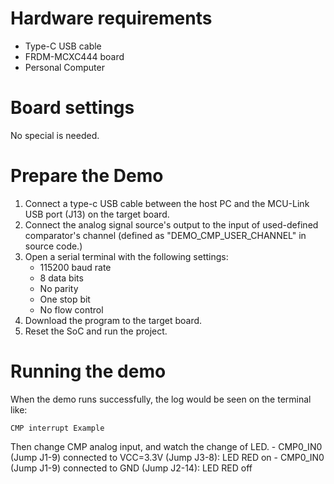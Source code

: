 Hardware requirements
=====================
- Type-C USB cable
- FRDM-MCXC444 board
- Personal Computer

Board settings
============
No special is needed.

Prepare the Demo
===============
1.  Connect a type-c USB cable between the host PC and the MCU-Link USB port (J13) on the target board.
2.  Connect the analog signal source's output to the input of used-defined comparator's channel (defined as 
"DEMO_CMP_USER_CHANNEL" in source code.)
3.  Open a serial terminal with the following settings:
    - 115200 baud rate
    - 8 data bits
    - No parity
    - One stop bit
    - No flow control
4.  Download the program to the target board.
5.  Reset the SoC and run the project.

Running the demo
===============
When the demo runs successfully, the log would be seen on the terminal like:

~~~~~~~~~~~~~~~~~~~~~
CMP interrupt Example
~~~~~~~~~~~~~~~~~~~~~

Then change CMP analog input, and watch the change of LED.
    - CMP0_IN0 (Jump J1-9) connected to VCC=3.3V (Jump J3-8): LED RED on
    - CMP0_IN0 (Jump J1-9) connected to GND (Jump J2-14): LED RED off
